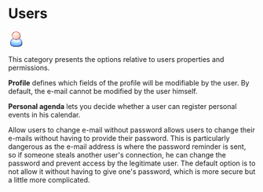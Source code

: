# Users

![](../../../.gitbook/assets/graficos8%20%285%29.png)

This category presents the options relative to users properties and permissions.

**Profile** defines which fields of the profile will be modifiable by the user. By default, the e-mail cannot be modified by the user himself.

**Personal agenda** lets you decide whether a user can register personal events in his calendar.

Allow users to change e-mail without password allows users to change their e-mails without having to provide their password. This is particularly dangerous as the e-mail address is where the password reminder is sent, so if someone steals another user's connection, he can change the password and prevent access by the legitimate user. The default option is to not allow it without having to give one's password, which is more secure but a little more complicated.

